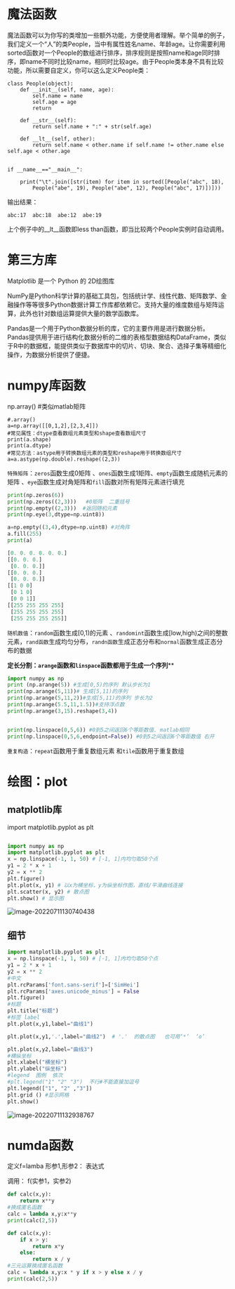 # 魔法函数

魔法函数可以为你写的类增加一些额外功能，方便使用者理解。举个简单的例子，我们定义一个“人”的类People，当中有属性姓名name、年龄age。让你需要利用sorted函数对一个People的数组进行排序，排序规则是按照name和age同时排序，即name不同时比较name，相同时比较age。由于People类本身不具有比较功能，所以需要自定义，你可以这么定义People类：

```python3
class People(object):
    def __init__(self, name, age):
        self.name = name
        self.age = age
        return

    def __str__(self):
        return self.name + ":" + str(self.age)

    def __lt__(self, other):
        return self.name < other.name if self.name != other.name else self.age < other.age


if __name__=="__main__":

    print("\t".join([str(item) for item in sorted([People("abc", 18),
        People("abe", 19), People("abe", 12), People("abc", 17)])]))
```

输出结果：

```python3
abc:17	abc:18	abe:12	abe:19
```

上个例子中的__lt__函数即less than函数，即当比较两个People实例时自动调用。

# 第三方库

Matplotlib 是一个 Python 的 2D绘图库

NumPy是Python科学计算的基础工具包，包括统计学、线性代数、矩阵数学、金融操作等等很多Python数据计算工作库都依赖它。支持大量的维度数组与矩阵运算，此外也针对数组运算提供大量的数学函数库。

Pandas是一个用于Python数据分析的库，它的主要作用是进行数据分析。Pandas提供用于进行结构化数据分析的二维的表格型数据结构DataFrame，类似于R中的数据框，能提供类似于数据库中的切片、切块、聚合、选择子集等精细化操作，为数据分析提供了便捷。







# numpy库函数

np.array()  #类似matlab矩阵

```python3
#.array()
a=np.array([[0,1,2],[2,3,4]])
#常见属性：dtype查看数组元素类型和shape查看数组尺寸
print(a.shape)
print(a.dtype)
#常见方法：astype用于转换数组元素的类型和reshape用于转换数组尺寸
a=a.astype(np.double).reshape((2,3))
```

`特殊矩阵`：`zeros`函数生成0矩阵 、`ones`函数生成1矩阵、`empty`函数生成随机元素的矩阵 、`eye`函数生成对角矩阵和`fill`函数对所有矩阵元素进行填充

```python
print(np.zeros(6))
print(np.zeros((2,3)))   #0矩阵  二重括号
print(np.empty((2,3)))  #返回随机元素
print(np.eye(3,dtype=np.uint8))

a=np.empty((3,4),dtype=np.uint8) #对角阵
a.fill(255)
print(a)

[0. 0. 0. 0. 0. 0.]
[[0. 0. 0.]
 [0. 0. 0.]]
[[0. 0. 0.]
 [0. 0. 0.]]
[[1 0 0]
 [0 1 0]
 [0 0 1]]
[[255 255 255 255]
 [255 255 255 255]
 [255 255 255 255]]

```

`随机数值`：`random`函数生成[0,1)的元素 、`randomint`函数生成[low,high)之间的整数元素，`rand函数`生成均匀分布，`randn函数`生成正态分布和`normal`函数生成正态分布的数据



**定长分割：`arange`函数和`linspace`函数都用于生成一个序列****

```python
import numpy as np
print (np.arange(5)) #生成[0,5)的序列 默认步长为1
print(np.arange(5,11))# 生成[5,11)的序列
print(np.arange(5,11,2))#生成[5,11)的序列 步长为2
print(np.arange(5.5,11,1.5))#支持浮点数
print(np.arange(3,15).reshape(3,4))


print(np.linspace(0,5,6)) #0到5之间返回6个等距数值. matlab相同
print(np.linspace(0,5,6,endpoint=False)) #0到5之间返回6个等距数值 右开
```

`重复构造`：`repeat`函数用于重复数组元素 和`tile`函数用于重复数组







# 绘图：plot

## matplotlib库

import matplotlib.pyplot as plt

```python

import numpy as np
import matplotlib.pyplot as plt
x = np.linspace(-1, 1, 50) # [-1, 1]内均匀取50个点
y1 = 2 * x + 1
y2 = x ** 2
plt.figure()
plt.plot(x, y1) # 以x为横坐标，y为纵坐标作图，直线/平滑曲线连接
plt.scatter(x, y2) # 散点图   
plt.show() # 显示图

```

![image-20220711130740438](C:\Users\86172\AppData\Roaming\Typora\typora-user-images\image-20220711130740438.png)

## 细节

```python
import matplotlib.pyplot as plt
x = np.linspace(-1, 1, 50) # [-1, 1]内均匀取50个点  
y1 = 2 * x + 1
y2 = x ** 2
#中文
plt.rcParams['font.sans-serif']=['SimHei']
plt.rcParams['axes.unicode_minus'] = False
plt.figure()
#标题
plt.title("标题")
#标签 label
plt.plot(x,y1,label="曲线1")

plt.plot(x,y1,'.',label="曲线2")  # '.'  的散点图   也可用‘*’  ‘o’

plt.plot(x,y2,label="曲线3")
#横纵坐标
plt.xlabel("横坐标")
plt.ylabel("纵坐标")
#legend  图例  依次
#plt.legend("1" "2" "3")  不行#不能直接加逗号
plt.legend(["1", "2" ,"3"])
plt.grid () #显示网格
plt.show()


```

![image-20220711132938767](C:\Users\86172\AppData\Roaming\Typora\typora-user-images\image-20220711132938767.png)

# numda函数

定义f=lamba   形参1,形参2：  表达式

调用： f(实参1，实参2)

```python
def calc(x,y):
    return x**y
#换成匿名函数
calc = lambda x,y:x**y
print(calc(2,5))

def calc(x,y):
    if x > y:
        return x*y
    else:
        return x / y
#三元运算换成匿名函数
calc = lambda x,y:x * y if x > y else x / y
print(calc(2,5))

```

